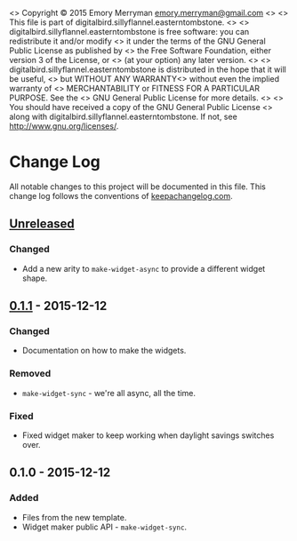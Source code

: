 <>    Copyright © 2015 Emory Merryman <emory.merryman@gmail.com>
<>
<>   This file is part of digitalbird.sillyflannel.easterntombstone.
<>
<>    digitalbird.sillyflannel.easterntombstone is free software: you can redistribute it and/or modify
<>    it under the terms of the GNU General Public License as published by
<>    the Free Software Foundation, either version 3 of the License, or
<>    (at your option) any later version.
<>
<>    digitalbird.sillyflannel.easterntombstone is distributed in the hope that it will be useful,
<>    but WITHOUT ANY WARRANTY<> without even the implied warranty of
<>    MERCHANTABILITY or FITNESS FOR A PARTICULAR PURPOSE.  See the
<>    GNU General Public License for more details.
<>
<>    You should have received a copy of the GNU General Public License
<>    along with digitalbird.sillyflannel.easterntombstone.  If not, see <http://www.gnu.org/licenses/>.
# Change Log
All notable changes to this project will be documented in this file. This change log follows the conventions of [keepachangelog.com](http://keepachangelog.com/).

## [Unreleased][unreleased]
### Changed
- Add a new arity to `make-widget-async` to provide a different widget shape.

## [0.1.1] - 2015-12-12
### Changed
- Documentation on how to make the widgets.

### Removed
- `make-widget-sync` - we're all async, all the time.

### Fixed
- Fixed widget maker to keep working when daylight savings switches over.

## 0.1.0 - 2015-12-12
### Added
- Files from the new template.
- Widget maker public API - `make-widget-sync`.

[unreleased]: https://github.com/your-name/easterntombstone/compare/0.1.1...HEAD
[0.1.1]: https://github.com/your-name/easterntombstone/compare/0.1.0...0.1.1
